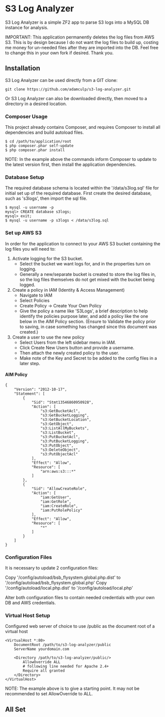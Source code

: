 # S3 Log Analyzer
S3 Log Analyzer is a simple ZF2 app to parse S3 logs into a MySQL DB instance for analysis.

IMPORTANT: This application permanently deletes the log files from AWS S3. This is by design because I do not want the log files to build up, costing me money for un-needed files after they are imported into the DB. Feel free to change this in your own fork if desired. Thank you.

## Installation

S3 Log Analyzer can be used directly from a GIT clone:

    git clone https://github.com/adamculp/s3-log-analyzer.git

Or S3 Log Analyzer can also be downloaded directly, then moved to a directory in a desired location.

### Composer Usage

This project already contains Composer, and requires Composer to install all dependencies and build autoload files.

    $ cd /path/to/application/root
    $ php composer.phar self-update
    $ php composer.phar install

NOTE: In the example above the commands inform Composer to update to the latest version first, then install the application dependencies.

### Database Setup

The required database schema is located within the '/data/s3log.sql' file for initial set up of the required database. First create the desired database, such as 's3logs', then import the sql file.

    $ mysql -u username -p
    mysql> CREATE database s3logs;
    mysql> exit;
    $ mysql -u username -p s3logs < /data/s3log.sql

### Set up AWS S3

In order for the application to connect to your AWS S3 bucket containing the log files you will need to:

1. Activate logging for the S3 bucket.
    * Select the bucket we want logs for, and in the properties turn on logging.
    * Generally a new/separate bucket is created to store the log files in, so the log files themselves do not get mixed with the bucket being logged.
2. Create a policy in IAM (Identity & Access Management)
    * Navigate to IAM
    * Select Policies
    * Create Policy -> Create Your Own Policy
    * Give the policy a name like 'S3Logs', a brief description to help identify the policies purpose later, and add a policy like the one below in the AIM Policy section. (Ensure to Validate the policy prior to saving, in case something has changed since this document was created.)
3. Create a user to use the new policy
    * Select Users from the left sidebar menu in IAM.
    * Click Create New Users button and provide a username.
    * Then attach the newly created policy to the user.
    * Make note of the Key and Secret to be added to the config files in a later step.

#### AIM Policy

    {
        "Version": "2012-10-17",
        "Statement": [
            {
                "Sid": "Stmt13546860950928",
                "Action": [
                    "s3:GetBucketAcl",
                    "s3:GetBucketLogging",
                    "s3:GetBucketLocation",
                    "s3:GetObject",
                    "s3:ListAllMyBuckets",
                    "s3:ListBucket",
                    "s3:PutBucketAcl",
                    "s3:PutBucketLogging",
                    "s3:PutObject",
                    "s3:DeleteObject",
                    "s3:PutObjectAcl"
                ],
                "Effect": "Allow",
                "Resource": [
                    "arn:aws:s3:::*"
                ]
            },
            {
                "Sid": "AllowCreateRole",
                "Action": [
                    "iam:GetUser",
                    "iam:GetRole",
                    "iam:CreateRole",
                    "iam:PutRolePolicy"
                ],
                "Effect": "Allow",
                "Resource": [
                    "*"
                ]
            }
        ]
    }

### Configuration Files

It is necessary to update 2 configuration files:

Copy '/config/autoload/bsb_flysystem.global.php.dist' to '/config/autoload/bsb_flysystem.global.php'
Copy '/config/autoload/local.php.dist' to '/config/autoload/local.php'

Alter both configuration files to contain needed credentials with your own DB and AWS credentials.

### Virtual Host Setup

Configured web server of choice to use /public as the document root of a virtual host

    <VirtualHost *:80>
        DocumentRoot /path/to/s3-log-analyzer/public
        ServerName yourdomain.com
    
        <Directory /path/to/s3-log-analyzer/public/>
            AllowOverride ALL
            # following line needed for Apache 2.4+
            Require all granted
        </Directory>
    </VirtualHost>

NOTE: The example above is to give a starting point. It may not be recommended to set AllowOverride to ALL.

## All Set

